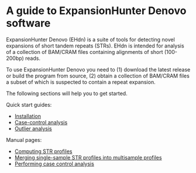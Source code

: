 # A guide to ExpansionHunter Denovo software

ExpansionHunter Denovo (EHdn) is a suite of tools for detecting novel expansions
of short tandem repeats (STRs). EHdn is intended for analysis of a collection of
BAM/CRAM files containing alignments of short (100-200bp) reads.

To use ExpansionHunter Denovo you need to (1) download the latest release or build
the program from source, (2) obtain a collection of BAM/CRAM files a subset of which
is suspected to contain a repeat expansion.

The following sections will help you to get started.

Quick start guides:

- [Installation](02_Installation.md)
- [Case-control analysis](03_Case_control_quickstart.md)
- [Outlier analysis](04_Outlier_quickstart.md)

Manual pages:

- [Computing STR profiles](05_Computing_profiles.md)
- [Merging single-sample STR profiles into multisample profiles](06_Merging_profiles.md)
- [Performing case control analysis](07_Case_control_analysis.md)
